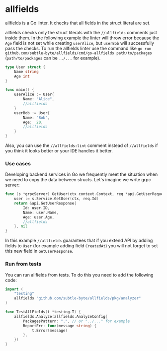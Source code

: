 # allfields

allfields is a Go linter. It checks that all fields in the struct literal are set.

allfields checks only the struct literals with the `//allfields` comments just inside them. In the following example the linter will throw error because the `Age` field is not set while creating `userAlice`, but `userBob` will successfully pass the checks. To run the allfields linter use the command like `go run github.com/subtle-byte/allfields/cmd/go-allfields path/to/packages` (`path/to/packages` can be `../...` for example).

```go
type User struct {
    Name string
    Age int
}

func main() {
    userAlice := User{
        Name: "Alice",
        //allfields
    }
    userBob := User{
        Name: "Bob",
        Age:  20,
        //allfields
    }
}
```

Also, you can use the `//allfields:lint` comment instead of `//allfields` if you think it looks better or your IDE handles it better.

### Use cases

Developing backend services in Go we frequently meet the situation when we need to copy the data between structs. Let's imagine we write grpc server:

```go
func (s *grpcServer) GetUser(ctx context.Context, req *api.GetUserRequest) (*api.GetUserResponse, error) {
	user := s.Service.GetUser(ctx, req.Id)
	return &api.GetUserResponse{
		Id: user.ID,		
		Name: user.Name,
		Age: user.Age,
		//allfields
	}, nil
}
```

In this example `//allfields` guarantees that if you extend API by adding fields to `User` (for example adding field `CreatedAt`) you will not forget to set this new field in `GetUserResponse`.

### Run from tests

You can run allfields from tests. To do this you need to add the following code:

```go
import (
	"testing"
	allfields "github.com/subtle-byte/allfields/pkg/analyzer"
)

func TestAllFields(t *testing.T) {
	allfields.Analyze(allfields.AnalyzeConfig{
		PackagesPattern: ".", // or "../..." for example
		ReportErr: func(message string) {
			t.Error(message)
		},
	})
}
```
